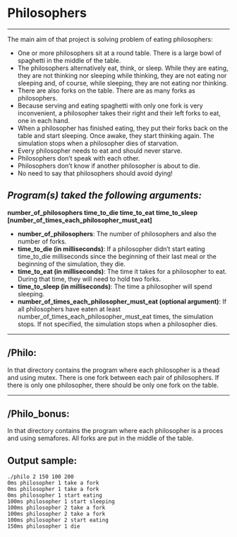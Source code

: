 # Philosophers
-------
The main aim of that project is solving problem of eating philosophers:
- One or more philosophers sit at a round table. There is a large bowl of spaghetti in the middle of the table.
- The philosophers alternatively eat, think, or sleep. While they are eating, they are not thinking nor sleeping while thinking, they are not eating nor sleeping and, of course, while sleeping, they are not eating nor thinking.
- There are also forks on the table. There are as many forks as philosophers.
- Because serving and eating spaghetti with only one fork is very inconvenient, a philosopher takes their right and their left forks to eat, one in each hand.
- When a philosopher has finished eating, they put their forks back on the table and start sleeping. Once awake, they start thinking again. The simulation stops when a philosopher dies of starvation.
- Every philosopher needs to eat and should never starve.
- Philosophers don’t speak with each other.
- Philosophers don’t know if another philosopher is about to die.
- No need to say that philosophers should avoid dying!

## _Program(s) taked the following arguments:_
**number_of_philosophers time_to_die time_to_eat time_to_sleep [number_of_times_each_philosopher_must_eat]**
- **number_of_philosophers**: The number of philosophers and also the number of forks.
- **time_to_die (in milliseconds)**: If a philosopher didn’t start eating time_to_die milliseconds since the beginning of their last meal or the beginning of the simulation, they die.
- **time_to_eat (in milliseconds)**: The time it takes for a philosopher to eat. During that time, they will need to hold two forks.
- **time_to_sleep (in milliseconds)**: The time a philosopher will spend sleeping.
- **number_of_times_each_philosopher_must_eat (optional argument)**: If all philosophers have eaten at least number_of_times_each_philosopher_must_eat times, the simulation stops. If not specified, the simulation stops when a philosopher dies.

----
## /Philo:
In that directory contains the program where each philosopher is a thead and using mutex.
There is one fork between each pair of philosophers. If there is only one philosopher, there should be only one fork on the table.

----
## /Philo_bonus:
In that directory contains the program where each philosopher is a proces and using semafores. 
All forks are put in the middle of the table.

## Output sample:
```
./philo 2 150 100 200
0ms philosopher 1 take a fork
0ms philosopher 1 take a fork
0ms philosopher 1 start eating
100ms philosopher 1 start sleeping
100ms philosopher 2 take a fork
100ms philosopher 2 take a fork
100ms philosopher 2 start eating
150ms philosopher 1 die
```
